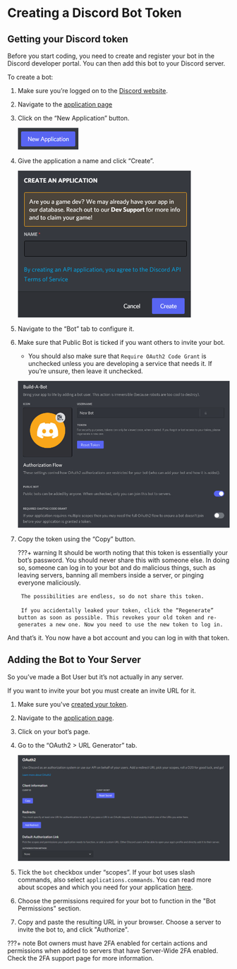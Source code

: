 # Creating a Discord Bot Token

## Getting your Discord token

Before you start coding, you need to create and register your bot in the Discord developer portal. You can then add this bot to your Discord server.

To create a bot:

1. Make sure you’re logged on to the [Discord website](https://discord.com/).
2. Navigate to the [application page](https://discord.com/developers/applications)
3. Click on the “New Application” button.

    ![The new application button.](assets/images/discord_create_app_button.webp)

4. Give the application a name and click “Create”.

    ![The new application form filled in.](assets/images/discord_create_app_form.webp)

5. Navigate to the “Bot” tab to configure it.
6. Make sure that Public Bot is ticked if you want others to invite your bot.
    - You should also make sure that `Require OAuth2 Code Grant` is unchecked unless you are developing a service that needs it. If you’re unsure, then leave it unchecked.

     ![How the Bot User options should look like for most people.](assets/images/discord_bot_user_options.webp)

7. Copy the token using the “Copy” button.

    ???+ warning
        It should be worth noting that this token is essentially your bot’s password. You should never share this with someone else. In doing so, someone can log in to your bot and do malicious things, such as leaving servers, banning all members inside a server, or pinging everyone maliciously.

        The possibilities are endless, so do not share this token.

        If you accidentally leaked your token, click the “Regenerate” button as soon as possible. This revokes your old token and re-generates a new one. Now you need to use the new token to log in.

And that’s it. You now have a bot account and you can log in with that token.

## Adding the Bot to Your Server

So you’ve made a Bot User but it’s not actually in any server.

If you want to invite your bot you must create an invite URL for it.

1. Make sure you've [created your token](#getting-your-discord-token).
2. Navigate to the [application page](https://discord.com/developers/applications).
3. Click on your bot’s page.
4. Go to the “OAuth2 > URL Generator” tab.

    ![How the OAuth2 page should look like.](assets/images/discord_oauth2.webp)

5. Tick the `bot` checkbox under “scopes”. If your bot uses slash commands, also select `applications.commands`. You can read more about scopes and which you need for your application [here](https://discord.com/developers/docs/topics/oauth2#shared-resources-oauth2-scopes).
6. Choose the permissions required for your bot to function in the "Bot Permissions" section.
7. Copy and paste the resulting URL in your browser. Choose a server to invite the bot to, and click "Authorize".

???+ note
    Bot owners must have 2FA enabled for certain actions and permissions when added to servers that have Server-Wide 2FA enabled. Check the 2FA support page for more information.
